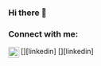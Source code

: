 ### Hi there 👋

### Connect with me:

<!-- Add icon library -->
<link rel="stylesheet" href="https://cdnjs.cloudflare.com/ajax/libs/font-awesome/4.7.0/css/font-awesome.min.css">

<!-- <a href="https://www.linkedin.com/in/chrimaho/" class="fa fa-linkedin"></a> -->
[<a href="https://www.linkedin.com/in/chrimaho/" class="fa fa-linkedin"></a>][linkedin]
[<img align="left" alt="chrimaho | LinkedIn" width="22px" src="https://cdn.jsdelivr.net/npm/simple-icons@v3/icons/linkedin.svg" />][linkedin]

<!--
**chrimaho/chrimaho** is a ✨ _special_ ✨ repository because its `README.md` (this file) appears on your GitHub profile.

Here are some ideas to get you started:

- 🔭 I’m currently working on ...
- 🌱 I’m currently learning ...
- 👯 I’m looking to collaborate on ...
- 🤔 I’m looking for help with ...
- 💬 Ask me about ...
- 📫 How to reach me: ...
- 😄 Pronouns: ...
- ⚡ Fun fact: ...
-->
